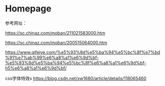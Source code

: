 # Homepage
参考网址：

https://sc.chinaz.com/moban/211021583000.htm

https://sc.chinaz.com/moban/200515064000.htm

https://www.qifeiye.com/%e5%93%8d%e5%ba%94%e5%bc%8f%e7%bd%91%e7%ab%99%e6%a8%a1%e6%9d%bf-%e5%93%8d%e5%ba%94%e5%bc%8f%e6%a8%a1%e6%9d%bf-h5%e6%a8%a1%e6%9d%bf/

css字体特效s
https://blog.csdn.net/xw1680/article/details/118065460
